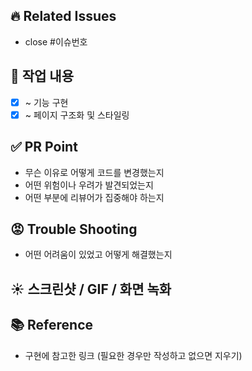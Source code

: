 ## 🔥 Related Issues

- close #이슈번호

## 💜 작업 내용

- [x] ~ 기능 구현
- [x] ~ 페이지 구조화 및 스타일링

## ✅ PR Point

- 무슨 이유로 어떻게 코드를 변경했는지
- 어떤 위험이나 우려가 발견되었는지
- 어떤 부분에 리뷰어가 집중해야 하는지

## 😡 Trouble Shooting

- 어떤 어려움이 있었고 어떻게 해결했는지

## ☀ 스크린샷 / GIF / 화면 녹화

## 📚 Reference

- 구현에 참고한 링크 (필요한 경우만 작성하고 없으면 지우기)
